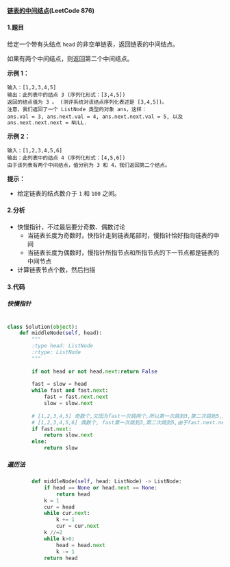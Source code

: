 #### [链表的中间结点](https://leetcode-cn.com/problems/middle-of-the-linked-list/)(LeetCode 876)

#### 1.题目

给定一个带有头结点 `head` 的非空单链表，返回链表的中间结点。

如果有两个中间结点，则返回第二个中间结点。

**示例 1：**

```
输入：[1,2,3,4,5]
输出：此列表中的结点 3 (序列化形式：[3,4,5])
返回的结点值为 3 。 (测评系统对该结点序列化表述是 [3,4,5])。
注意，我们返回了一个 ListNode 类型的对象 ans，这样：
ans.val = 3, ans.next.val = 4, ans.next.next.val = 5, 以及 ans.next.next.next = NULL.
```

**示例 2：**

```
输入：[1,2,3,4,5,6]
输出：此列表中的结点 4 (序列化形式：[4,5,6])
由于该列表有两个中间结点，值分别为 3 和 4，我们返回第二个结点。
```

**提示：**

- 给定链表的结点数介于 `1` 和 `100` 之间。

#### 2.分析

- 快慢指针，不过最后要分奇数、偶数讨论
  - 当链表长度为奇数时，快指针走到链表尾部时，慢指针恰好指向链表的中间
  - 当链表长度为偶数时，慢指针所指节点和所指节点的下一节点都是链表的中间节点
- 计算链表节点个数，然后扫描

#### 3.代码

##### 快慢指针

```python

class Solution(object):
    def middleNode(self, head):
        """
        :type head: ListNode
        :rtype: ListNode
        """
        
        if not head or not head.next:return False
        
        fast = slow = head
        while fast and fast.next:
            fast = fast.next.next
            slow = slow.next
        
        # [1,2,3,4,5] 奇数个,又因为fast一次跳两个,所以第一次跳到3,第二次跳到5,所以当元素个数为奇数时候,fast.next为空,返回slow.next
        # [1,2,3,4,5,6] 偶数个, fast第一次跳到3,第二次跳到5,由于fast.next.next为None,所以退出循环,所以fast.next.val == 6, fast.next不为空
        if fast.next:
            return slow.next
        else:
            return slow
```

##### 遍历法

```python
        def middleNode(self, head: ListNode) -> ListNode:
            if head == None or head.next == None:
                return head
            k = 1
            cur = head
            while cur.next:
                k += 1
                cur = cur.next
            k //=2
            while k>0:
                head = head.next
                k -= 1
            return head
```



